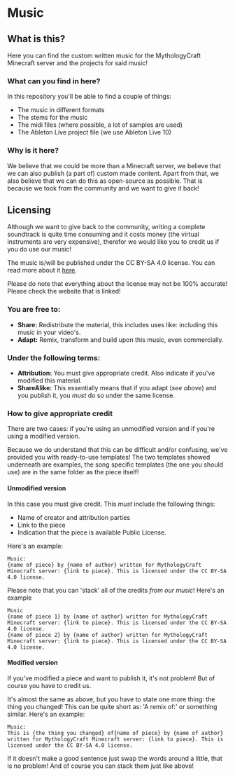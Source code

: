 # Music

## What is this?

Here you can find the custom written music for the MythologyCraft Minecraft server and the projects for said music! 

### What can you find in here?

In this repository you'll be able to find a couple of things:

- The music in different formats
- The stems for the music
- The midi files (where possible, a lot of samples are used)
- The Ableton Live project file (we use Ableton Live 10)

### Why is it here?

We believe that we could be more than a Minecraft server, we believe that we can also publish (a part of) custom made content. Apart from that, we also believe that we can do this as open-source as possible. That is because we took from the community and we want to give it back!

## Licensing
Although we want to give back to the community, writing a complete soundtrack is quite time consuming and it costs money (the virtual instruments are very expensive), therefor we would like you to credit us if you do use our music!

The music is/will be published under the CC BY-SA 4.0 license. You can read more about it [here](https://creativecommons.org/licenses/by-sa/4.0 "CC BY-SA 3.0 Licencse").

Please do note that everything about the license may not be 100% accurate! Please check the website that is linked!

### You are free to:
- **Share:** Redistribute the material, this includes uses like: including this music in your video's.
- **Adapt:** Remix, transform and build upon this music, even commercially.

### Under the following terms:

- **Attribution:** You must give appropriate credit. Also indicate if you've modified this material.
- **ShareAlike:** This essentially means that if you adapt (*see above*) and you publish it, you *must* do so under the same license.

### How to give appropriate credit

There are two cases: if you're using an unmodified version and if you're using a modified version.

Because we do understand that this can be difficult and/or confusing, we've provided you with ready-to-use templates!
The two templates showed underneath are examples, the song specific templates (the one you should use) are in the same folder as the piece itself!

#### Unmodified version

In this case you must give credit. This *must* include the following things:

- Name of creator and attribution parties
- Link to the piece
- Indication that the piece is available Public License.

Here's an example:

```
Music:
{name of piece} by {name of author} written for MythologyCraft Minecraft server: {link to piece}. This is licensed under the CC BY-SA 4.0 license.
```

Please note that you can 'stack' all of the credits *from our music*!
Here's an example

```
Music
{name of piece 1} by {name of author} written for MythologyCraft Minecraft server: {link to piece}. This is licensed under the CC BY-SA 4.0 license.
{name of piece 2} by {name of author} written for MythologyCraft Minecraft server: {link to piece}. This is licensed under the CC BY-SA 4.0 license.
```

#### Modified version

If you've modified a piece and want to publish it, it's not problem! But of course you have to credit us.

It's almost the same as above, but you have to state one more thing: the thing you changed! This can be quite short as: 'A remix of:' or something similar.
Here's an example:

```
Music:
This is {the thing you changed} of{name of piece} by {name of author} written for MythologyCraft Minecraft server: {link to piece}. This is licensed under the CC BY-SA 4.0 license.
```

If it doesn't make a good sentence just swap the words around a little, that is no problem! And of course you can stack them just like above!